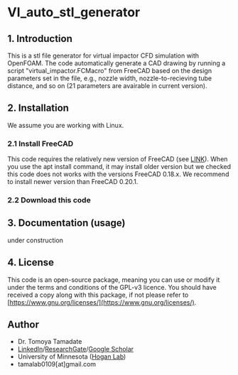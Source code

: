 # VI_auto_stl_generator
## 1. Introduction
This is a stl file generator for virtual impactor CFD simulation with OpenFOAM.  The code automatically generate a CAD drawing by running a script "virtual_impactor.FCMacro" from FreeCAD based on the design parameters set in the file, e.g., nozzle width, nozzle-to-recieving tube distance, and so on (21 parameters are avairable in current version).

## 2. Installation
We assume you are working with Linux.
### 2.1 Install FreeCAD
This code requires the relatively new version of FreeCAD (see [LINK](https://wiki.freecad.org/Installing_on_Linux)).  When you use the apt install command, it may install older version but we checked this code does not works with the versions FreeCAD 0.18.x.  We recommend to install newer version than FreeCAD 0.20.1.
### 2.2 Download this code

## 3. Documentation (usage)
under construction

## 4. License
This code is an open-source package, meaning you can use or modify it under the terms and conditions of the GPL-v3 licence. You should have received a copy along with this package, if not please refer to [https://www.gnu.org/licenses/](https://www.gnu.org/licenses/).

## Author
* Dr. Tomoya Tamadate
* [LinkedIn](https://www.linkedin.com/in/tomoya-tamadate-953673142/)/[ResearchGate](https://www.researchgate.net/profile/Tomoya-Tamadate)/[Google Scholar](https://scholar.google.com/citations?user=XXSOgXwAAAAJ&hl=ja)
* University of Minnesota ([Hogan Lab](https://hoganlab.umn.edu/))
* tamalab0109[at]gmail.com

